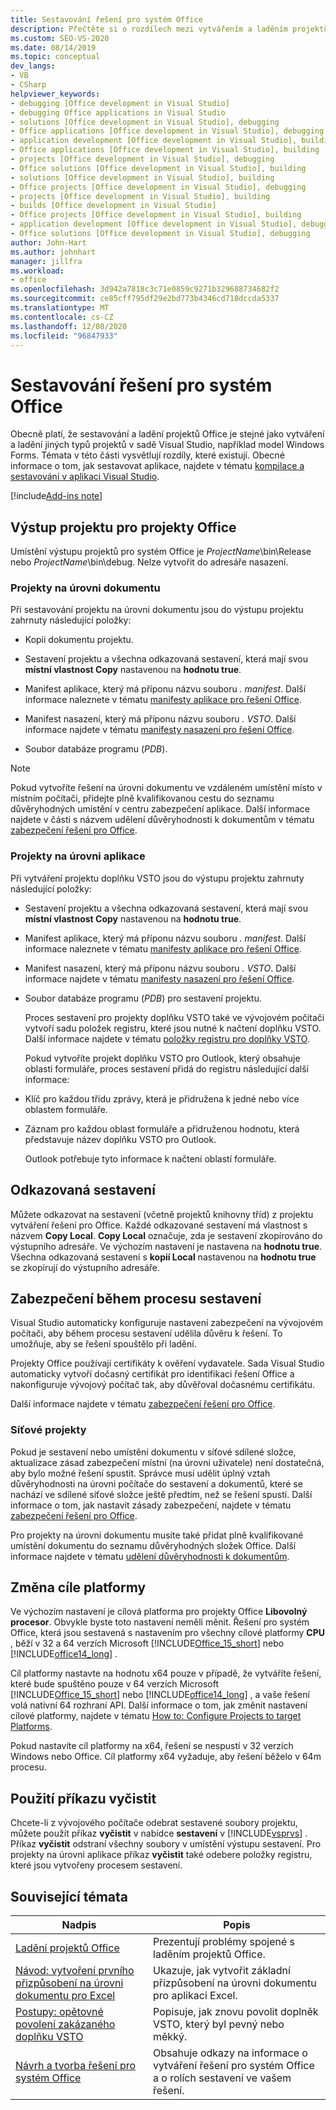 ```yaml
---
title: Sestavování řešení pro systém Office
description: Přečtěte si o rozdílech mezi vytvářením a laděním projektů Office a vytvářením a laděním jiných typů projektů v sadě Visual Studio, jako je například model Windows Forms.
ms.custom: SEO-VS-2020
ms.date: 08/14/2019
ms.topic: conceptual
dev_langs:
- VB
- CSharp
helpviewer_keywords:
- debugging [Office development in Visual Studio]
- debugging Office applications in Visual Studio
- solutions [Office development in Visual Studio], debugging
- Office applications [Office development in Visual Studio], debugging
- application development [Office development in Visual Studio], building
- Office applications [Office development in Visual Studio], building
- projects [Office development in Visual Studio], debugging
- Office solutions [Office development in Visual Studio], building
- solutions [Office development in Visual Studio], building
- Office projects [Office development in Visual Studio], debugging
- projects [Office development in Visual Studio], building
- builds [Office development in Visual Studio]
- Office projects [Office development in Visual Studio], building
- application development [Office development in Visual Studio], debugging
- Office solutions [Office development in Visual Studio], debugging
author: John-Hart
ms.author: johnhart
manager: jillfra
ms.workload:
- office
ms.openlocfilehash: 3d942a7818c3c71e0859c9271b329688734682f2
ms.sourcegitcommit: ce85cff795df29e2bd773b4346cd718dccda5337
ms.translationtype: MT
ms.contentlocale: cs-CZ
ms.lasthandoff: 12/08/2020
ms.locfileid: "96847933"
---
```

# <a name="build-office-solutions"></a>Sestavování řešení pro systém Office
  Obecně platí, že sestavování a ladění projektů Office je stejné jako vytváření a ladění jiných typů projektů v sadě Visual Studio, například model Windows Forms. Témata v této části vysvětlují rozdíly, které existují. Obecné informace o tom, jak sestavovat aplikace, najdete v tématu [kompilace a sestavování v aplikaci Visual Studio](../ide/compiling-and-building-in-visual-studio.md).

[!include[Add-ins note](includes/addinsnote.md)]

## <a name="project-output-for-office-projects"></a>Výstup projektu pro projekty Office
 Umístění výstupu projektů pro systém Office je *ProjectName*\bin\Release nebo *ProjectName*\bin\debug. Nelze vytvořit do adresáře nasazení.

### <a name="document-level-projects"></a>Projekty na úrovni dokumentu
 Při sestavování projektu na úrovni dokumentu jsou do výstupu projektu zahrnuty následující položky:

- Kopii dokumentu projektu.

- Sestavení projektu a všechna odkazovaná sestavení, která mají svou **místní vlastnost Copy** nastavenou na **hodnotu true**.

- Manifest aplikace, který má příponu názvu souboru *. manifest*. Další informace naleznete v tématu [manifesty aplikace pro řešení Office](../vsto/application-manifests-for-office-solutions.md).

- Manifest nasazení, který má příponu názvu souboru *. VSTO*. Další informace najdete v tématu [manifesty nasazení pro řešení Office](../vsto/deployment-manifests-for-office-solutions.md).

- Soubor databáze programu (*PDB*).

> [!NOTE]
> Pokud vytvoříte řešení na úrovni dokumentu ve vzdáleném umístění místo v místním počítači, přidejte plně kvalifikovanou cestu do seznamu důvěryhodných umístění v centru zabezpečení aplikace. Další informace najdete v části s názvem udělení důvěryhodnosti k dokumentům v tématu [zabezpečení řešení pro Office](../vsto/securing-office-solutions.md).

### <a name="application-level-projects"></a>Projekty na úrovni aplikace
 Při vytváření projektu doplňku VSTO jsou do výstupu projektu zahrnuty následující položky:

- Sestavení projektu a všechna odkazovaná sestavení, která mají svou **místní vlastnost Copy** nastavenou na **hodnotu true**.

- Manifest aplikace, který má příponu názvu souboru *. manifest*. Další informace naleznete v tématu [manifesty aplikace pro řešení Office](../vsto/application-manifests-for-office-solutions.md).

- Manifest nasazení, který má příponu názvu souboru *. VSTO*. Další informace najdete v tématu [manifesty nasazení pro řešení Office](../vsto/deployment-manifests-for-office-solutions.md).

- Soubor databáze programu (*PDB*) pro sestavení projektu.

  Proces sestavení pro projekty doplňku VSTO také ve vývojovém počítači vytvoří sadu položek registru, které jsou nutné k načtení doplňku VSTO. Další informace najdete v tématu [položky registru pro doplňky VSTO](../vsto/registry-entries-for-vsto-add-ins.md).

  Pokud vytvoříte projekt doplňku VSTO pro Outlook, který obsahuje oblasti formuláře, proces sestavení přidá do registru následující další informace:

- Klíč pro každou třídu zprávy, která je přidružena k jedné nebo více oblastem formuláře.

- Záznam pro každou oblast formuláře a přidruženou hodnotu, která představuje název doplňku VSTO pro Outlook.

  Outlook potřebuje tyto informace k načtení oblastí formuláře.

## <a name="referenced-assemblies"></a>Odkazovaná sestavení
 Můžete odkazovat na sestavení (včetně projektů knihovny tříd) z projektu vytváření řešení pro Office. Každé odkazované sestavení má vlastnost s názvem **Copy Local**. **Copy Local** označuje, zda je sestavení zkopírováno do výstupního adresáře. Ve výchozím nastavení je nastavena na **hodnotu true**. Všechna odkazovaná sestavení s **kopií Local** nastavenou na **hodnotu true** se zkopírují do výstupního adresáře.

## <a name="security-during-the-build-process"></a>Zabezpečení během procesu sestavení
 Visual Studio automaticky konfiguruje nastavení zabezpečení na vývojovém počítači, aby během procesu sestavení udělila důvěru k řešení. To umožňuje, aby se řešení spouštělo při ladění.

 Projekty Office používají certifikáty k ověření vydavatele. Sada Visual Studio automaticky vytvoří dočasný certifikát pro identifikaci řešení Office a nakonfiguruje vývojový počítač tak, aby důvěřoval dočasnému certifikátu.

 Další informace najdete v tématu [zabezpečení řešení pro Office](../vsto/securing-office-solutions.md).

### <a name="network-projects"></a>Síťové projekty
 Pokud je sestavení nebo umístění dokumentu v síťové sdílené složce, aktualizace zásad zabezpečení místní (na úrovni uživatele) není dostatečná, aby bylo možné řešení spustit. Správce musí udělit úplný vztah důvěryhodnosti na úrovni počítače do sestavení a dokumentů, které se nachází ve sdílené síťové složce ještě předtím, než se řešení spustí. Další informace o tom, jak nastavit zásady zabezpečení, najdete v tématu [zabezpečení řešení pro Office](../vsto/securing-office-solutions.md).

 Pro projekty na úrovni dokumentu musíte také přidat plně kvalifikované umístění dokumentu do seznamu důvěryhodných složek Office. Další informace najdete v tématu [udělení důvěryhodnosti k dokumentům](../vsto/granting-trust-to-documents.md).

## <a name="change-the-platform-target"></a>Změna cíle platformy
 Ve výchozím nastavení je cílová platforma pro projekty Office **Libovolný procesor**. Obvykle byste toto nastavení neměli měnit. Řešení pro systém Office, která jsou sestavená s nastavením pro všechny cílové platformy **CPU** , běží v 32 a 64 verzích Microsoft [!INCLUDE[Office_15_short](../vsto/includes/office-15-short-md.md)] nebo [!INCLUDE[office14_long](../vsto/includes/office14-long-md.md)] .

 Cíl platformy nastavte na hodnotu x64 pouze v případě, že vytváříte řešení, které bude spuštěno pouze v 64 verzích Microsoft [!INCLUDE[Office_15_short](../vsto/includes/office-15-short-md.md)] nebo [!INCLUDE[office14_long](../vsto/includes/office14-long-md.md)] , a vaše řešení volá nativní 64 rozhraní API. Další informace o tom, jak změnit nastavení cílové platformy, najdete v tématu [How to: Configure Projects to target Platforms](../ide/how-to-configure-projects-to-target-platforms.md).

 Pokud nastavíte cíl platformy na x64, řešení se nespustí v 32 verzích Windows nebo Office. Cíl platformy x64 vyžaduje, aby řešení běželo v 64m procesu.

## <a name="use-the-clean-command"></a>Použití příkazu vyčistit
 Chcete-li z vývojového počítače odebrat sestavené soubory projektu, můžete použít příkaz **vyčistit** v nabídce **sestavení** v [!INCLUDE[vsprvs](../sharepoint/includes/vsprvs-md.md)] . Příkaz **vyčistit** odstraní všechny soubory v umístění výstupu sestavení. Pro projekty na úrovni aplikace příkaz **vyčistit** také odebere položky registru, které jsou vytvořeny procesem sestavení.

## <a name="related-topics"></a>Související témata

|Nadpis|Popis|
|-----------|-----------------|
|[Ladění projektů Office](../vsto/debugging-office-projects.md)|Prezentují problémy spojené s laděním projektů Office.|
|[Návod: vytvoření prvního přizpůsobení na úrovni dokumentu pro Excel](../vsto/walkthrough-creating-your-first-document-level-customization-for-excel.md)|Ukazuje, jak vytvořit základní přizpůsobení na úrovni dokumentu pro aplikaci Excel.|
|[Postupy: opětovné povolení zakázaného doplňku VSTO](../vsto/how-to-re-enable-a-vsto-add-in-that-has-been-disabled.md)|Popisuje, jak znovu povolit doplněk VSTO, který byl pevný nebo měkký.|
|[Návrh a tvorba řešení pro systém Office](../vsto/designing-and-creating-office-solutions.md)|Obsahuje odkazy na informace o vytváření řešení pro systém Office a o rolích sestavení ve vašem řešení.|